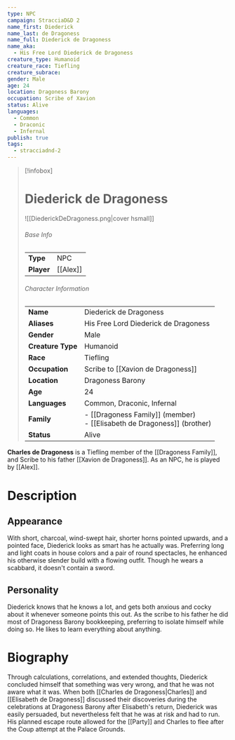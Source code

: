 ```yaml
---
type: NPC
campaign: StracciaD&D 2
name_first: Diederick
name_last: de Dragoness
name_full: Diederick de Dragoness
name_aka:
  - His Free Lord Diederick de Dragoness
creature_type: Humanoid
creature_race: Tiefling
creature_subrace: 
gender: Male
age: 24
location: Dragoness Barony
occupation: Scribe of Xavion
status: Alive
languages:
  - Common
  - Draconic
  - Infernal
publish: true
tags:
  - stracciadnd-2
---
```

> [!infobox]  
> # Diederick de Dragoness
> ![[DiederickDeDragoness.png|cover hsmall]]  
> ###### Base Info
> | | |  
> |---|---|  
> | **Type** | NPC |
> | **Player** | [[Alex]] |
> ###### Character Information  
> | | |  
> |---|---|  
> | **Name** | Diederick de Dragoness |
> | **Aliases** | His Free Lord Diederick de Dragoness |
> | **Gender** | Male | 
> | **Creature Type** | Humanoid |
> | **Race** | Tiefling |  
> | **Occupation** | Scribe to [[Xavion de Dragoness]] |  
> | **Location** | Dragoness Barony |
> | **Age** | 24 |
> | **Languages** | Common, Draconic, Infernal |  
> | **Family** | - [[Dragoness Family]] (member)<br>- [[Elisabeth de Dragoness]] (brother) |
> | **Status** | Alive |

**Charles de Dragoness** is a Tiefling member of the [[Dragoness Family]], and Scribe to his father [[Xavion de Dragoness]]. As an NPC, he is played by [[Alex]].
# Description
## Appearance
With short, charcoal, wind-swept hair, shorter horns pointed upwards, and a pointed face, Diederick looks as smart has he actually was. Preferring long and light coats in house colors and a pair of round spectacles, he enhanced his otherwise slender build with a flowing outfit. Though he wears a scabbard, it doesn't contain a sword.
## Personality
Diederick knows that he knows a lot, and gets both anxious and cocky about it whenever someone points this out. As the scribe to his father he did most of Dragoness Barony bookkeeping, preferring to isolate himself while doing so. He likes to learn everything about anything. 
# Biography
Through calculations, correlations, and extended thoughts, Diederick concluded himself that something was very wrong, and that he was not aware what it was. When both [[Charles de Dragoness|Charles]] and [[Elisabeth de Dragoness]] discussed their discoveries during the celebrations at Dragoness Barony after Elisabeth's return, Diederick was easily persuaded, but nevertheless felt that he was at risk and had to run. His planned escape route allowed for the [[Party]] and Charles to flee after the Coup attempt at the Palace Grounds.
